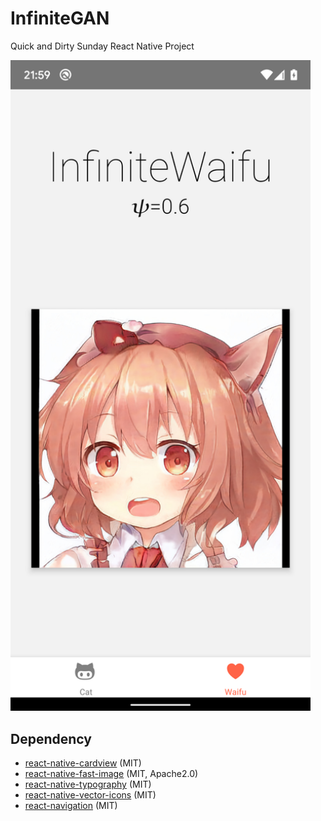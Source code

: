 # InfiniteGAN

Quick and Dirty Sunday React Native Project

<img src="https://raw.githubusercontent.com/Mnkai/InfiniteGAN/master/screencap/infinitewaifu.png" alt="Screen capture of InfiniteGAN - in InfiniteWaifu mode" width="480">

## Dependency

- [react-native-cardview](https://github.com/Kishanjvaghela/react-native-cardview) (MIT)
- [react-native-fast-image](https://github.com/DylanVann/react-native-fast-image) (MIT, Apache2.0)
- [react-native-typography](https://github.com/hectahertz/react-native-typography) (MIT)
- [react-native-vector-icons](https://github.com/oblador/react-native-vector-icons) (MIT)
- [react-navigation](https://github.com/react-navigation/react-navigation) (MIT) 

